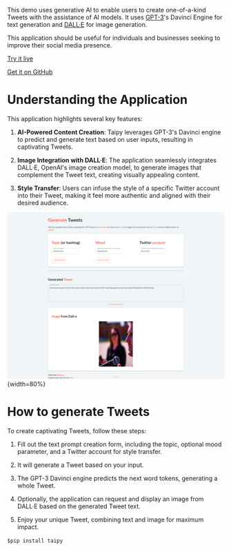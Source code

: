 This demo uses generative AI to enable users to create one-of-a-kind Tweets with the assistance of AI models. 
It uses [GPT-3](https://openai.com/blog/gpt-3-apps)'s Davinci Engine for text generation and [DALL·E](https://openai.com/dall-e-3) 
for image generation.

This application should be useful for individuals and businesses 
seeking to improve their social media presence.


[Try it live](https://tweet-generation.taipy.cloud/) 

[Get it on GitHub](https://github.com/Avaiga/demo-tweet-generation)

# Understanding the Application
This application highlights several key features:

1. **AI-Powered Content Creation**: Taipy leverages GPT-3's
    Davinci engine to predict and generate text based on user inputs, resulting in captivating Tweets.
   
2. **Image Integration with DALL·E**: The application seamlessly integrates
   DALL·E, OpenAI's image creation model, to generate images that
   complement the Tweet text, creating visually appealing content.

   
3. **Style Transfer**: Users can infuse the style of a specific
   Twitter account into their Tweet, making it feel more authentic
   and aligned with their desired audience.


![Tweet Generation](images/tweet-generation.png){width=80%}

# How to generate Tweets
To create captivating Tweets, follow these steps:
1. Fill out the text prompt creation form, including the topic,
   optional mood parameter, and a Twitter account for style transfer.

2. It will generate a Tweet based on your input.
   
3. The GPT-3 Davinci engine predicts the next word tokens,
   generating a whole Tweet.
   
4. Optionally, the application can request and display an
   image from DALL·E based on the generated Tweet text.
   
5. Enjoy your unique Tweet, combining text and image
   for maximum impact.


```$pip install taipy```
